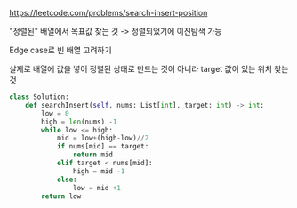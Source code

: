 https://leetcode.com/problems/search-insert-position

"정렬된" 배열에서 목표값 찾는 것 -> 정렬되었기에 이진탐색 가능

Edge case로 빈 배열 고려하기

살제로 배열에 값을 넣어 정렬된 상태로 만드는 것이 아니라 target 값이 있는 위치 찾는 것

```python
class Solution:
    def searchInsert(self, nums: List[int], target: int) -> int:
        low = 0
        high = len(nums) -1 
        while low <= high:
            mid = low+(high-low)//2
            if nums[mid] == target:
                return mid
            elif target < nums[mid]:
                high = mid -1
            else:
                low = mid +1
        return low

```
